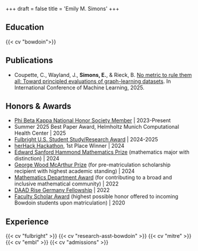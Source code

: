 +++
draft = false
title = 'Emily M. Simons'
+++

## Education

{{< cv "bowdoin">}}

## Publications

- Coupette, C., Wayland, J., **Simons, E.**, & Rieck, B. [No metric to rule them all: Toward principled evaluations of graph-learning datasets](https://doi.org/10.48550/arXiv.2502.02379). In International Conference of Machine Learning, 2025.

## Honors & Awards

- [Phi Beta Kappa National Honor Society Member](https://www.pbk.org/) | 2023-Present
- Summer 2025 Best Paper Award, Helmholtz Munich Computational Health Center | 2025
- [Fulbright U.S. Student Study/Research Award](https://www.fulbrightprogram.org/) | 2024-2025
- [herHack Hackathon](https://herhack.ch/info-2024/), 1st Place Winner | 2024
- [Edward Sanford Hammond Mathematics Prize](https://www.bowdoin.edu/about/prizes/department-and-program.html) (mathematics major with distinction) | 2024
- [George Wood McArthur Prize](https://www.bowdoin.edu/about/prizes/general-scholarship.html) (for pre-matriculation scholarship recipient with highest academic standing) | 2024
- [Mathematics Department Award](https://www.bowdoin.edu/about/prizes/department-and-program.html) (for contributing to a broad and inclusive mathematical community) | 2022
- [DAAD Rise Germany Fellowship](https://www.daad.de/rise/en/rise-germany/) | 2022
- [Faculty Scholar Award](https://www.bowdoin.edu/student-fellowships/faculty-scholars/index.html) (highest possible honor offered to incoming Bowdoin students upon matriculation) | 2020

## Experience

{{< cv "fulbright" >}}
{{< cv "research-asst-bowdoin" >}}
{{< cv "mitre" >}}
{{< cv "embl" >}}
{{< cv "admissions" >}}
